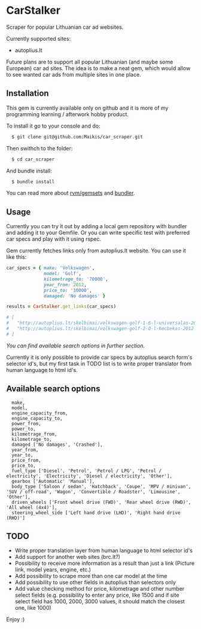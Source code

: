 # CarStalker

Scraper for popular Lithuanian car ad websites.

Currently supported sites:

  * autoplius.lt

Future plans are to support all popular Lithuanian (and maybe some European) car ad sites. The idea is to make a neat gem, which would allow to see wanted car ads from multiple sites in one place.

## Installation

This gem is currently available only on github and it is more of my programming learning / afterwork hobby product.

To install it go to your console and do:

```bash
  $ git clone git@github.com:Maikis/car_scraper.git
```

Then swithch to the folder:

```bash
  $ cd car_scraper
```

And bundle install:

```bash
  $ bundle install
```

You can read more about [rvm/gemsets](https://rvm.io) and [bundler](http://bundler.io).

## Usage

Currently you can try it out by adding a local gem repository with bundler and adding it to your Gemfile. Or you can write specific test with preferred car specs and play with it using rspec.

Gem currently fetches links only from autoplius.lt website. You can use it like this:

```ruby
car_specs = { make: 'Volkswagen',
              model: 'Golf',
              kilometrage_to: '70000',
              year_from: 2012,
              price_to: '10000',
              damaged: 'No damages' }

results = CarStalker.get_links(car_specs)

# [
#   "http://autoplius.lt/skelbimai/volkswagen-golf-1-6-l-universalas-2012-dyzelinas-5217831.html",
#   "http://autoplius.lt/skelbimai/volkswagen-golf-2-0-l-hecbekas-2012-dyzelinas-5027870.html"
# ]
```

*You can find available search options in further section.*

Currently it is only possible to provide car specs by autoplius search form's selector id's, but my first task in TODO list is to write proper translator from human language to html id's.

## Available search options

```
  make,
  model,
  engine_capacity_from,
  engine_capacity_to,
  power_from,
  power_to,
  kilometrage_from,
  kilometrage_to,
  damaged ['No damages', 'Crashed'],
  year_from,
  year_to,
  price_from,
  price_to,
  fuel_type ['Diesel', 'Petrol', 'Petrol / LPG', 'Petrol / electricity', 'Electricity', 'Diesel / electricity', 'Other'],
  gearbox ['Automatic' 'Manual'],
  body_type ['Saloon / sedan', 'Hatchback', 'Coupe', 'MPV / minivan', 'SUV / off-road', 'Wagon', 'Convertible / Roadster', 'Limousine', 'Other'],
  driven_wheels ['Front wheel drive (FWD)', 'Rear wheel drive (RWD)', 'All wheel (4x4)'],
  steering_wheel_side ['Left hand drive (LHD)', 'Right hand drive (RHD)']
```

## TODO

  * Write proper translation layer from human language to html selector id's
  * Add support for another web sites (brc.lt?)
  * Possibility to receive more information as a result than just a link (Picture link, model years, engine, etc.)
  * Add possibility to scrape more than one car model at the time
  * Add possibility to use other fields in autoplius than selectors only
  * Add value checking method for price, kilometrage and other number select fields (e.g. possibility to enter any price, like 1500 and if site select field has 1000, 2000, 3000 values, it should match the closest one, like 1000)

Enjoy :)
